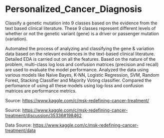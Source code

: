 # Personalized_Cancer_Diagnosis
Classify a genetic mutation into 9 classes based on the evidence from the text based clinical literature. These 9 classes represent different levels of whether or not the genetic variant (gene) is a driver or passenger mutation (variation).

Automated the process of analyzing and classifying the gene & variation data based on the relevant evidences in the text-based clinical literature. Detailed EDA is carried out on all the features. Based on the nature of the problem, multi-class log loss and confusion matrices (precision and recall) are used to evaluate the model performance. Analyzed the data using various models like Naive Bayes, K-NN, Logistic Regression, SVM, Random Forest, Stacking Classifier and Majority Voting classifier. Compared the perfomance of using all these models using log-loss and confusion matrices are performance metrics.

Source: https://www.kaggle.com/c/msk-redefining-cancer-treatment/

Source: https://www.kaggle.com/c/msk-redefining-cancer-treatment/discussion/35336#198462 


Data Source: https://www.kaggle.com/c/msk-redefining-cancer-treatment/data
